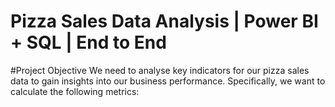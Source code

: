 # Pizza Sales Data Analysis | Power BI + SQL | End to End
#Project Objective
We need to analyse key indicators for our pizza sales data to gain insights into our business performance. Specifically, we want to calculate the following metrics:
